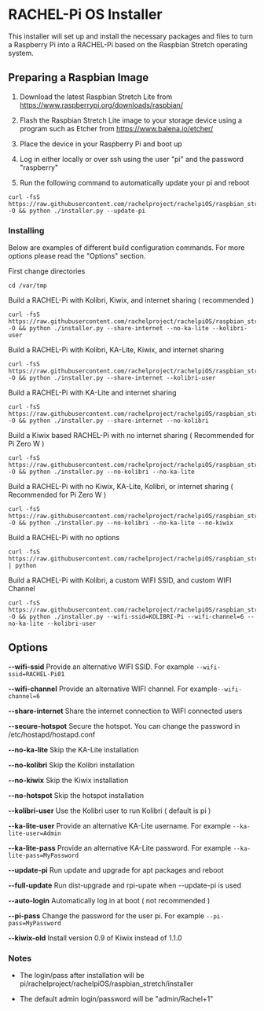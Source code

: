 # RACHEL-Pi OS Installer

This installer will set up and install the necessary packages and files to turn a Raspberry Pi into a RACHEL-Pi based on the Raspbian Stretch operating system.  

## Preparing a Raspbian Image

1. Download the latest Raspbian Stretch Lite from https://www.raspberrypi.org/downloads/raspbian/

2. Flash the Raspbian Stretch Lite image to your storage device using a program such as Etcher from https://www.balena.io/etcher/

3. Place the device in your Raspberry Pi and boot up 

4. Log in either locally or over ssh using the user "pi" and the password "raspberry"

5. Run the following command to automatically update your pi and reboot

```
curl -fsS https://raw.githubusercontent.com/rachelproject/rachelpiOS/raspbian_stretch/installer.py -O && python ./installer.py --update-pi
```

### Installing

Below are examples of different build configuration commands. For more options please read the "Options" section.

First change directories 

``` 
cd /var/tmp 
```

Build a RACHEL-Pi with Kolibri, Kiwix, and internet sharing ( recommended )

```
curl -fsS https://raw.githubusercontent.com/rachelproject/rachelpiOS/raspbian_stretch/installer.py -O && python ./installer.py --share-internet --no-ka-lite --kolibri-user
```

Build a RACHEL-Pi with Kolibri, KA-Lite, Kiwix, and internet sharing

```
curl -fsS https://raw.githubusercontent.com/rachelproject/rachelpiOS/raspbian_stretch/installer.py -O && python ./installer.py --share-internet --kolibri-user
```

Build a RACHEL-Pi with KA-Lite and internet sharing   

```
curl -fsS https://raw.githubusercontent.com/rachelproject/rachelpiOS/raspbian_stretch/installer.py -O && python ./installer.py --share-internet --no-kolibri
```

Build a Kiwix based RACHEL-Pi with no internet sharing ( Recommended for Pi Zero W ) 

```
curl -fsS https://raw.githubusercontent.com/rachelproject/rachelpiOS/raspbian_stretch/installer.py -O && python ./installer.py --no-kolibri --no-ka-lite
```

Build a RACHEL-Pi with no Kiwix, KA-Lite, Kolibri, or internet sharing ( Recommended for Pi Zero W ) 

```
curl -fsS https://raw.githubusercontent.com/rachelproject/rachelpiOS/raspbian_stretch/installer.py -O && python ./installer.py --no-kolibri --no-ka-lite --no-kiwix
```

Build a RACHEL-Pi with no options

```
curl -fsS https://raw.githubusercontent.com/rachelproject/rachelpiOS/raspbian_stretch/installer.py | python
```

Build a RACHEL-Pi with Kolibri, a custom WIFI SSID, and custom WIFI Channel

```
curl -fsS https://raw.githubusercontent.com/rachelproject/rachelpiOS/raspbian_stretch/installer.py -O && python ./installer.py --wifi-ssid=KOLIBRI-Pi --wifi-channel=6 --no-ka-lite --kolibri-user
```

## Options

**--wifi-ssid**
Provide an alternative WIFI SSID. For example ```--wifi-ssid=RACHEL-Pi01```

**--wifi-channel**
Provide an alternative WIFI channel. For example```--wifi-channel=6```

**--share-internet**
Share the internet connection to WIFI connected users

**--secure-hotspot**
Secure the hotspot. You can change the password in /etc/hostapd/hostapd.conf

**--no-ka-lite**
Skip the KA-Lite installation

**--no-kolibri**
Skip the Kolibri installation

**--no-kiwix**
Skip the Kiwix installation

**--no-hotspot**
Skip the hotspot installation

**--kolibri-user**
Use the Kolibri user to run Kolibri ( default is pi ) 

**--ka-lite-user**
Provide an alternative KA-Lite username. For example ```--ka-lite-user=Admin```

**--ka-lite-pass**
Provide an alternative KA-Lite password. For example ```--ka-lite-pass=MyPassword```

**--update-pi**
Run update and upgrade for apt packages and reboot 

**--full-update**
Run dist-upgrade and rpi-upate when --update-pi is used

**--auto-login**
Automatically log in at boot ( not recommended )

**--pi-pass**
Change the password for the user pi. For example ```--pi-pass=MyPassword```

**--kiwix-old**
Install version 0.9 of Kiwix instead of 1.1.0 


### Notes

* The login/pass after installation will be pi/rachelproject/rachelpiOS/raspbian_stretch/installer

* The default admin login/password will be "admin/Rachel+1"








